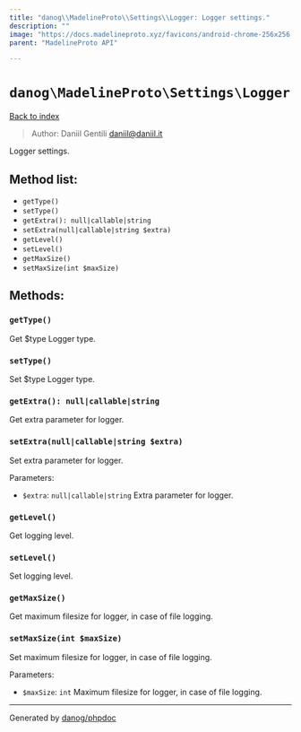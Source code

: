 ```yaml
---
title: "danog\\MadelineProto\\Settings\\Logger: Logger settings."
description: ""
image: "https://docs.madelineproto.xyz/favicons/android-chrome-256x256.png"
parent: "MadelineProto API"

---
```

# `danog\MadelineProto\Settings\Logger`
[Back to index](../../../index.html)

> Author: Daniil Gentili <daniil@daniil.it>  
  

Logger settings.  




## Method list:
* `getType()`
* `setType()`
* `getExtra(): null|callable|string`
* `setExtra(null|callable|string $extra)`
* `getLevel()`
* `setLevel()`
* `getMaxSize()`
* `setMaxSize(int $maxSize)`

## Methods:
### `getType()`

Get $type Logger type.



### `setType()`

Set $type Logger type.



### `getExtra(): null|callable|string`

Get extra parameter for logger.



### `setExtra(null|callable|string $extra)`

Set extra parameter for logger.


Parameters:

* `$extra`: `null|callable|string` Extra parameter for logger.  



### `getLevel()`

Get logging level.



### `setLevel()`

Set logging level.



### `getMaxSize()`

Get maximum filesize for logger, in case of file logging.



### `setMaxSize(int $maxSize)`

Set maximum filesize for logger, in case of file logging.


Parameters:

* `$maxSize`: `int` Maximum filesize for logger, in case of file logging.  



---
Generated by [danog/phpdoc](https://phpdoc.daniil.it)
